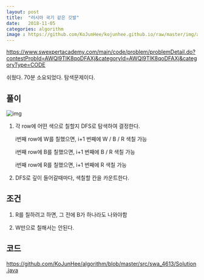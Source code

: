 ```yaml
---
layout: post
title:  "러시아 국기 같은 깃발"
date:   2018-11-05
categories: algorithm
image : https://github.com/KoJunHee/kojunhee.github.io/raw/master/img/algorithm.png
---
```


<https://www.swexpertacademy.com/main/code/problem/problemDetail.do?contestProbId=AWQl9TIK8qoDFAXj&categoryId=AWQl9TIK8qoDFAXj&categoryType=CODE>

쉬웠다. 70분 소요되었다. 탐색문제이다.

## 풀이

![img](https://github.com/KoJunHee/kojunhee.github.io/raw/master/img/russia.png)

1. 각 row에 어떤 색으로 칠할지 DFS로 탐색하여 결정한다.

   i번째 row에 W를 칠했으면, i+1 번째에 W / B / R 색칠 가능

   i번째 row에 B를 칠했으면, i+1 번째에 B / R 색칠 가능

   i번째 row에 R를 칠했으면, i+1 번째에 R 색칠 가능

2. DFS로 깊이 들어갈때마다, 색칠할 칸을 카운트한다.

## 조건

1. R를 칠하려고 하면, 그 전에 B가 하나라도 나와야함

2. W만으로 칠해서는 안된다.

## 코드

<https://github.com/KoJunHee/algorithm/blob/master/src/swa_4613/Solution.java>